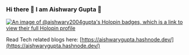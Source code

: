 ### Hi there 👋 I am Aishwary Gupta 🙋 

<!--
**Aishwary2004Gupta/Aishwary2004Gupta** is a ✨ _special_ ✨ repository because its `README.md` (this file) appears on your GitHub profile.
Here are some ideas to get you started:

- 🔭 I’m currently working on ...
- 🌱 I’m currently learning ...
- 👯 I’m looking to collaborate on ...
- 🤔 I’m looking for help with ...
- 💬 Ask me about ...
- 📫 How to reach me: ...
- 😄 Pronouns: ...
- ⚡ Fun fact: ...
-->


[![An image of @aishwary2004gupta's Holopin badges, which is a link to view their full Holopin profile](https://holopin.me/aishwary2004gupta)](https://holopin.io/@aishwary2004gupta)

Read Tech related blogs here: [https://aishwarygupta.hashnode.dev/](https://aishwarygupta.hashnode.dev/)
